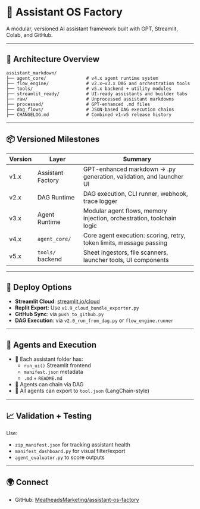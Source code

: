 # 🧠 Assistant OS Factory

A modular, versioned AI assistant framework built with GPT, Streamlit, Colab, and GitHub.

---

## 🔧 Architecture Overview

```
assistant_markdown/
├── agent_core/               # v4.x agent runtime system
├── flow_engine/              # v2.x–v3.x DAG and orchestration tools
├── tools/                    # v5.x backend + utility modules
├── streamlit_ready/          # UI-ready assistants and builder tabs
├── raw/                      # Unprocessed assistant markdowns
├── processed/                # GPT-enhanced .md files
├── dag_flows/                # JSON-based DAG execution chains
├── CHANGELOG.md              # Combined v1–v5 release history
```

---

## 📦 Versioned Milestones

| Version | Layer | Summary |
|---------|-------|---------|
| v1.x    | Assistant Factory | GPT-enhanced markdown → .py generation, validation, and launcher UI |
| v2.x    | DAG Runtime       | DAG execution, CLI runner, webhook, trace logger |
| v3.x    | Agent Runtime     | Modular agent flows, memory injection, orchestration, toolchain logic |
| v4.x    | `agent_core/`     | Core agent execution: scoring, retry, token limits, message passing |
| v5.x    | `tools/` backend  | Sheet ingestors, file scanners, launcher tools, UI components |

---

## 🚀 Deploy Options

- **Streamlit Cloud**: [streamlit.io/cloud](https://streamlit.io/cloud)
- **Replit Export**: Use `v1.9_cloud_bundle_exporter.py`
- **GitHub Sync**: via `push_to_github.py`
- **DAG Execution**: via `v2.0_run_from_dag.py` or `flow_engine.runner`

---

## 🧠 Agents and Execution

- 🧠 Each assistant folder has:
  - `run_ui()` Streamlit frontend
  - `manifest.json` metadata
  - `.md` + `README.md`
- 🔗 Agents can chain via DAG
- 🤖 All agents can export to `tool.json` (LangChain-style)

---

## 📈 Validation + Testing

Use:
- `zip_manifest.json` for tracking assistant health
- `manifest_dashboard.py` for visual filter/export
- `agent_evaluator.py` to score outputs

---

## 🌍 Connect

- GitHub: [MeatheadsMarketing/assistant-os-factory](https://github.com/MeatheadsMarketing/assistant-os-factory)
